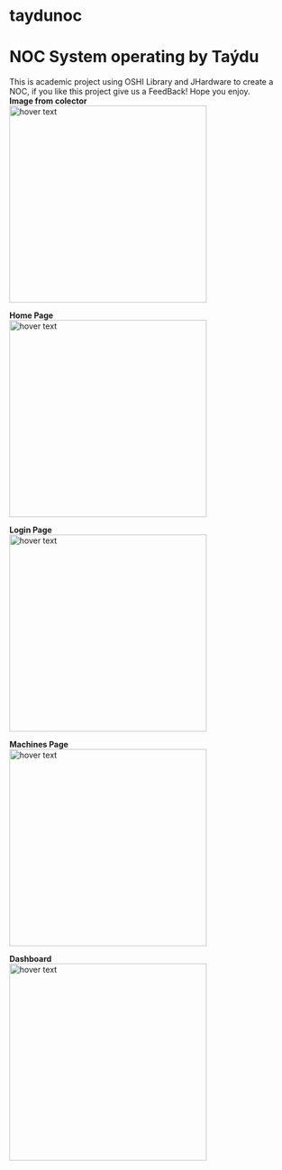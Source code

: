 # taydunoc
<h1>NOC System operating by Taýdu</h1>
This is academic project using OSHI Library and JHardware to create a NOC, if you like this project give us a FeedBack!
Hope you enjoy.

  <br>
  <b><span align="center">Image from colector</span></b>
  <br>
  <img align="center" src="https://i.imgur.com/DC33njQ.png" width="350" title="hover text">

  <b><span align="center">Home Page</span></b>
  <br>
  <img src="https://i.imgur.com/cL3r7VY.png" width="350" title="hover text">

  <b><span >Login Page</span></b>
  <br>
  <img src="https://i.imgur.com/N19ffUO.png" width="350" title="hover text">

  <b><span align="center">Machines Page</span></b>
  <br>
  <img src="https://i.imgur.com/Bn3eTTA.png" width="350" title="hover text">
  
  <b><span >Dashboard</span></b>
  <br>
  <img src="https://i.imgur.com/ts2Ivy3.png" width="350" title="hover text">
  
